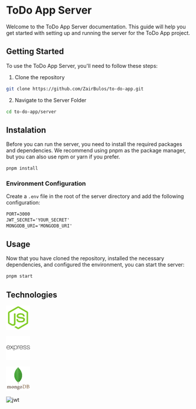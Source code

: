 # ToDo App Server

Welcome to the ToDo App Server documentation. This guide will help you get started with setting up and running the server for the ToDo App project.

## Getting Started

To use the ToDo App Server, you'll need to follow these steps:

1. Clone the repository

```bash
git clone https://github.com/ZairBulos/to-do-app.git
```

2. Navigate to the Server Folder

```bash
cd to-do-app/server
```

## Instalation

Before you can run the server, you need to install the required packages and dependencies. We recommend using pnpm as the package manager, but you can also use npm or yarn if you prefer.

```bash
pnpm install
```

### Environment Configuration

Create a `.env` file in the root of the server directory and add the following configuration:

```env
PORT=3000
JWT_SECRET='YOUR_SECRET'
MONGODB_URI='MONGODB_URI'
```

## Usage

Now that you have cloned the repository, installed the necessary dependencies, and configured the environment, you can start the server:

```bash
pnpm start
```

## Technologies

<p style="text-align: left;"> 
  <p> 
    <img src="https://github.com/devicons/devicon/blob/master/icons/nodejs/nodejs-original.svg" alt="nodejs" width="65" height="65" />
  </p>
  <p>
    <img src="https://github.com/devicons/devicon/blob/master/icons/express/express-original-wordmark.svg" alt="express" width="65" height="65" />
  </p>
  <p>
    <img src="https://github.com/devicons/devicon/blob/master/icons/mongodb/mongodb-original-wordmark.svg" alt="mongodb" width="65" height="65" />
  </p>
  <p>
    <img src="https://seeklogo.com/images/J/jwt-logo-65D86B4640-seeklogo.com.png" alt="jwt" width="65" height="65" />
  </p>
</p>